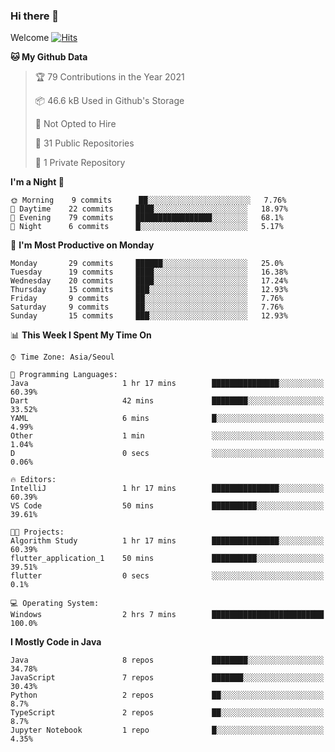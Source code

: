 ### Hi there 👋 

Welcome [![Hits](https://hits.seeyoufarm.com/api/count/incr/badge.svg?url=https%3A%2F%2Fgithub.com%2Fharry4455&count_bg=%2379C83D&title_bg=%23555555&icon=&icon_color=%23E7E7E7&title=hits&edge_flat=false)](https://hits.seeyoufarm.com)


<!--
**harry4455/harry4455** is a ✨ _special_ ✨ repository because its `README.md` (this file) appears on your GitHub profile.

Here are some ideas to get you started:

- 🔭 I’m currently working on ...
- 🌱 I’m currently learning ...
- 👯 I’m looking to collaborate on ...
- 🤔 I’m looking for help with ...
- 💬 Ask me about ...
- 📫 How to reach me: ...
- 😄 Pronouns: ...
- ⚡ Fun fact: ...
-->

<!--START_SECTION:waka-->
**🐱 My Github Data** 

> 🏆 79 Contributions in the Year 2021
 > 
> 📦 46.6 kB Used in Github's Storage 
 > 
> 🚫 Not Opted to Hire
 > 
> 📜 31 Public Repositories 
 > 
> 🔑 1 Private Repository 
 > 
**I'm a Night 🦉** 

```text
🌞 Morning    9 commits      ██░░░░░░░░░░░░░░░░░░░░░░░   7.76% 
🌆 Daytime    22 commits     ████░░░░░░░░░░░░░░░░░░░░░   18.97% 
🌃 Evening    79 commits     █████████████████░░░░░░░░   68.1% 
🌙 Night      6 commits      █░░░░░░░░░░░░░░░░░░░░░░░░   5.17%

```
📅 **I'm Most Productive on Monday** 

```text
Monday       29 commits     ██████░░░░░░░░░░░░░░░░░░░   25.0% 
Tuesday      19 commits     ████░░░░░░░░░░░░░░░░░░░░░   16.38% 
Wednesday    20 commits     ████░░░░░░░░░░░░░░░░░░░░░   17.24% 
Thursday     15 commits     ███░░░░░░░░░░░░░░░░░░░░░░   12.93% 
Friday       9 commits      ██░░░░░░░░░░░░░░░░░░░░░░░   7.76% 
Saturday     9 commits      ██░░░░░░░░░░░░░░░░░░░░░░░   7.76% 
Sunday       15 commits     ███░░░░░░░░░░░░░░░░░░░░░░   12.93%

```


📊 **This Week I Spent My Time On** 

```text
⌚︎ Time Zone: Asia/Seoul

💬 Programming Languages: 
Java                     1 hr 17 mins        ███████████████░░░░░░░░░░   60.39% 
Dart                     42 mins             ████████░░░░░░░░░░░░░░░░░   33.52% 
YAML                     6 mins              █░░░░░░░░░░░░░░░░░░░░░░░░   4.99% 
Other                    1 min               ░░░░░░░░░░░░░░░░░░░░░░░░░   1.04% 
D                        0 secs              ░░░░░░░░░░░░░░░░░░░░░░░░░   0.06%

🔥 Editors: 
IntelliJ                 1 hr 17 mins        ███████████████░░░░░░░░░░   60.39% 
VS Code                  50 mins             ██████████░░░░░░░░░░░░░░░   39.61%

🐱‍💻 Projects: 
Algorithm Study          1 hr 17 mins        ███████████████░░░░░░░░░░   60.39% 
flutter_application_1    50 mins             ██████████░░░░░░░░░░░░░░░   39.51% 
flutter                  0 secs              ░░░░░░░░░░░░░░░░░░░░░░░░░   0.1%

💻 Operating System: 
Windows                  2 hrs 7 mins        █████████████████████████   100.0%

```

**I Mostly Code in Java** 

```text
Java                     8 repos             ████████░░░░░░░░░░░░░░░░░   34.78% 
JavaScript               7 repos             ███████░░░░░░░░░░░░░░░░░░   30.43% 
Python                   2 repos             ██░░░░░░░░░░░░░░░░░░░░░░░   8.7% 
TypeScript               2 repos             ██░░░░░░░░░░░░░░░░░░░░░░░   8.7% 
Jupyter Notebook         1 repo              █░░░░░░░░░░░░░░░░░░░░░░░░   4.35%

```



<!--END_SECTION:waka-->

